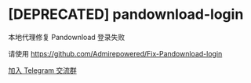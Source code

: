 # [DEPRECATED] pandownload-login
本地代理修复 Pandownload 登录失败

请使用 https://github.com/Admirepowered/Fix-Pandownload-login

[加入 Telegram 交流群](https://t.me/pandown)

